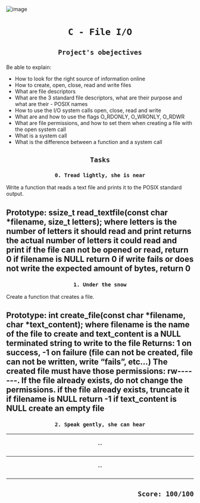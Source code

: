 ![image](https://linuxhint.com/wp-content/uploads/2020/11/cplusplus_read_write-01.png)

# <p align=center>`C - File I/O`</p>
## <p align=center> `Project's obejectives` </p>
Be able to explain:

- How to look for the right source of information online
- How to create, open, close, read and write files
- What are file descriptors
- What are the 3 standard file descriptors, what are their purpose and what are their - POSIX names
- How to use the I/O system calls open, close, read and write
- What are and how to use the flags O_RDONLY, O_WRONLY, O_RDWR
- What are file permissions, and how to set them when creating a file with the open system call
- What is a system call
- What is the difference between a function and a system call

## <p align=center>`Tasks`</p>

### <p align=center>`0. Tread lightly, she is near`</p>
Write a function that reads a text file and prints it to the POSIX standard output.

Prototype: ssize_t read_textfile(const char *filename, size_t letters);
where letters is the number of letters it should read and print
returns the actual number of letters it could read and print
if the file can not be opened or read, return 0
if filename is NULL return 0
if write fails or does not write the expected amount of bytes, return 0
----------------------------------------
### <p align=center>`1. Under the snow`</p>
Create a function that creates a file.

Prototype: int create_file(const char *filename, char *text_content);
where filename is the name of the file to create and text_content is a NULL terminated string to write to the file
Returns: 1 on success, -1 on failure (file can not be created, file can not be written, write “fails”, etc…)
The created file must have those permissions: rw-------. If the file already exists, do not change the permissions.
if the file already exists, truncate it
if filename is NULL return -1
if text_content is NULL create an empty file
----------------------------------------
### <p align=center>`2. Speak gently, she can hear`</p>
----------------------------------------
### <p align=center>``</p>
----------------------------------------
### <p align=center>``</p>
----------------------------------------


## <p align=right>`Score: 100/100`</p>
